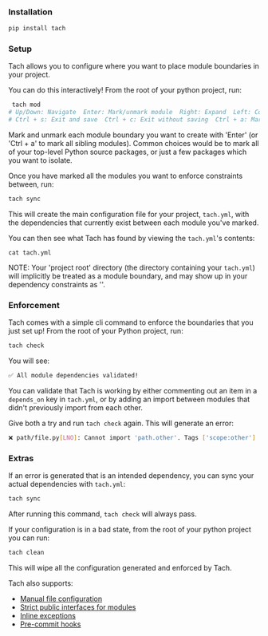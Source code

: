 ### Installation
```bash
pip install tach
```
### Setup
Tach allows you to configure where you want to place module boundaries in your project.

You can do this interactively! From the root of your python project, run:
```bash
 tach mod
# Up/Down: Navigate  Enter: Mark/unmark module  Right: Expand  Left: Collapse  Ctrl + Up: Jump to parent
# Ctrl + s: Exit and save  Ctrl + c: Exit without saving  Ctrl + a: Mark/unmark all
```
Mark and unmark each module boundary you want to create with 'Enter' (or 'Ctrl + a' to mark all sibling modules). Common choices would be to mark all of your top-level Python source packages, or just a few packages which you want to isolate.

Once you have marked all the modules you want to enforce constraints between, run:
```bash
tach sync
```
This will create the main configuration file for your project, `tach.yml`, with the dependencies that currently exist between each module you've marked.

You can then see what Tach has found by viewing the `tach.yml`'s contents: 
```
cat tach.yml
```

NOTE: Your 'project root' directory (the directory containing your `tach.yml`) will implicitly be treated as a module boundary, and may show up in your dependency constraints as '<root>'.


### Enforcement
Tach comes with a simple cli command to enforce the boundaries that you just set up! From the root of your Python project, run:
```bash
tach check
```
You will see:
```bash
✅ All module dependencies validated!
```

You can validate that Tach is working by either commenting out an item in a `depends_on` key in `tach.yml`, or by adding an import between modules that didn't previously import from each other. 

Give both a try and run `tach check` again. This will generate an error:
```bash
❌ path/file.py[LNO]: Cannot import 'path.other'. Tags ['scope:other'] cannot depend on ['scope:file']. 
```

### Extras

If an error is generated that is an intended dependency, you can sync your actual dependencies with `tach.yml`:
```bash
tach sync
```
After running this command, `tach check` will always pass.

If your configuration is in a bad state, from the root of your python project you can run: 
```bash
tach clean
```
This will wipe all the configuration generated and enforced by Tach.


Tach also supports:
- [Manual file configuration](https://gauge-sh.github.io/tach/configuration/)
- [Strict public interfaces for modules](https://gauge-sh.github.io/tach/strict-mode/)
- [Inline exceptions](https://gauge-sh.github.io/tach/tach-ignore/)
- [Pre-commit hooks](https://gauge-sh.github.io/tach/usage/#tach-install)
